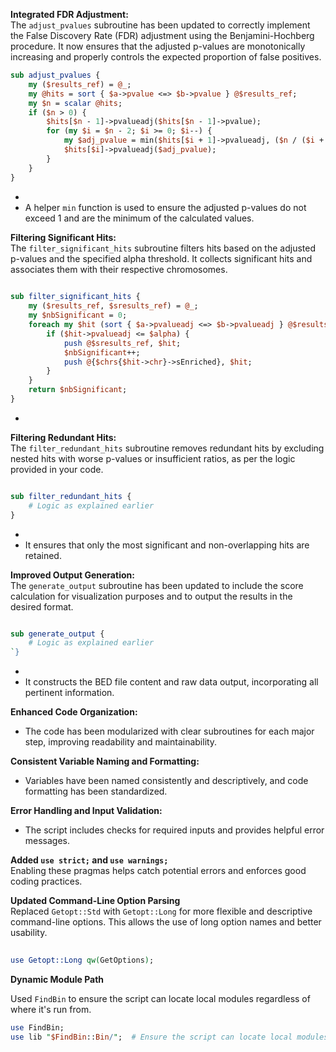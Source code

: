 **Integrated FDR Adjustment:**  
The `adjust_pvalues` subroutine has been updated to correctly implement the False Discovery Rate (FDR) adjustment using the Benjamini-Hochberg procedure. It now ensures that the adjusted p-values are monotonically increasing and properly controls the expected proportion of false positives.  
```perl  
sub adjust_pvalues {
    my ($results_ref) = @_;
    my @hits = sort { $a->pvalue <=> $b->pvalue } @$results_ref;
    my $n = scalar @hits;
    if ($n > 0) {
        $hits[$n - 1]->pvalueadj($hits[$n - 1]->pvalue);
        for (my $i = $n - 2; $i >= 0; $i--) {
            my $adj_pvalue = min($hits[$i + 1]->pvalueadj, ($n / ($i + 1)) * $hits[$i]->pvalue, 1);
            $hits[$i]->pvalueadj($adj_pvalue);
        }
    }
}

```
*   
* A helper `min` function is used to ensure the adjusted p-values do not exceed 1 and are the minimum of the calculated values.

**Filtering Significant Hits:**  
The `filter_significant_hits` subroutine filters hits based on the adjusted p-values and the specified alpha threshold. It collects significant hits and associates them with their respective chromosomes.  
```perl  
  
sub filter_significant_hits {
    my ($results_ref, $sresults_ref) = @_;
    my $nbSignificant = 0;
    foreach my $hit (sort { $a->pvalueadj <=> $b->pvalueadj } @$results_ref) {
        if ($hit->pvalueadj <= $alpha) {
            push @$sresults_ref, $hit;
            $nbSignificant++;
            push @{$chrs{$hit->chr}->sEnriched}, $hit;
        }
    }
    return $nbSignificant;
}

```
* 

**Filtering Redundant Hits:**  
The `filter_redundant_hits` subroutine removes redundant hits by excluding nested hits with worse p-values or insufficient ratios, as per the logic provided in your code.  
```perl  

sub filter_redundant_hits {
    # Logic as explained earlier
}

```
*   
* It ensures that only the most significant and non-overlapping hits are retained.

**Improved Output Generation:**  
The `generate_output` subroutine has been updated to include the score calculation for visualization purposes and to output the results in the desired format.  
``` perl  

sub generate_output {
    # Logic as explained earlier
`}
```
*   
* It constructs the BED file content and raw data output, incorporating all pertinent information.

**Enhanced Code Organization:**

* The code has been modularized with clear subroutines for each major step, improving readability and maintainability.

**Consistent Variable Naming and Formatting:**

* Variables have been named consistently and descriptively, and code formatting has been standardized.

**Error Handling and Input Validation:**

* The script includes checks for required inputs and provides helpful error messages.

**Added `use strict;` and `use warnings;`**  
Enabling these pragmas helps catch potential errors and enforces good coding practices.

**Updated Command-Line Option Parsing**  
Replaced `Getopt::Std` with `Getopt::Long` for more flexible and descriptive command-line options. This allows the use of long option names and better usability.

```perl  
  
use Getopt::Long qw(GetOptions);
```
**Dynamic Module Path**

Used `FindBin` to ensure the script can locate local modules regardless of where it's run from.

```perl  
use FindBin;
use lib "$FindBin::Bin/";  # Ensure the script can locate local modules


```  

